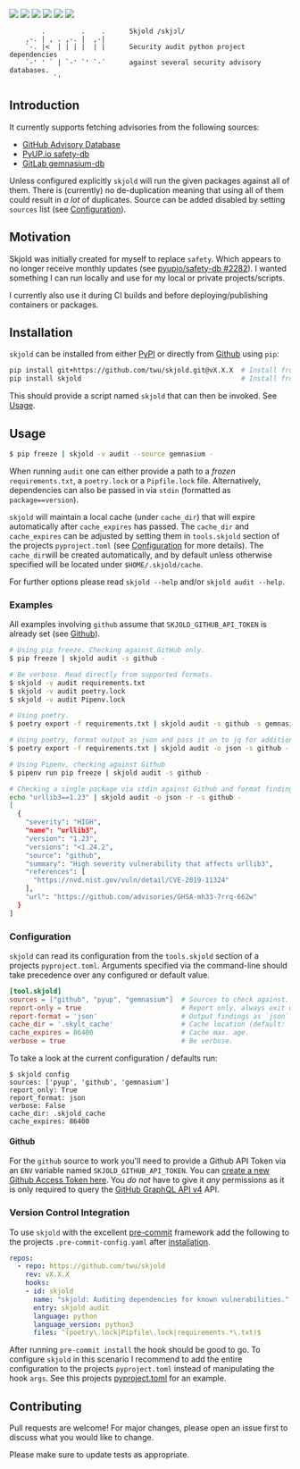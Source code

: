 ![](https://img.shields.io/pypi/v/skjold?color=black&label=PyPI&style=flat-square)
![](https://img.shields.io/github/workflow/status/twu/skjold/Python%20Package/master?color=black&label=Tests&style=flat-square)
![](https://img.shields.io/pypi/status/skjold?color=black&style=flat-square)
![](https://img.shields.io/pypi/pyversions/skjold?color=black&logo=python&logoColor=white&style=flat-square)
![](https://img.shields.io/pypi/l/skjold?color=black&label=License&style=flat-square)
![](https://img.shields.io/pypi/dm/skjold?color=black&label=Downloads&style=flat-square)

```
        .         .    .      Skjold /skjɔl/
    ,-. | , . ,-. |  ,-|
    `-. |<  | | | |  | |      Security audit python project dependencies
    `-' ' ` | `-' `' `-´      against several security advisory databases.
           `'
```

## Introduction
It currently supports fetching advisories from the following sources:

- [GitHub Advisory Database](https://github.com/advisories)
- [PyUP.io safety-db](https://github.com/pyupio/safety-db)
- [GitLab gemnasium-db](https://gitlab.com/gitlab-org/security-products/gemnasium-db)

Unless configured explicitly `skjold` will run the given packages against all of them. There is (currently) no de-duplication meaning that using all of them could result in _a lot_ of duplicates. Source can be added disabled by setting `sources` list (see [Configuration](#configuration)).

## Motivation
Skjold was initially created for myself to replace `safety`. Which appears to no longer receive monthly updates (see [pyupio/safety-db #2282](https://github.com/pyupio/safety-db/issues/2282)). I wanted something I can run locally and use for my local or private projects/scripts.

I currently also use it during CI builds and before deploying/publishing containers or packages.

## Installation
`skjold` can be installed from either [PyPI](https://pypi.org/project/skjold/) or directly from [Github](https://github.com/twu/skjold) using `pip`:

```sh
pip install git+https://github.com/twu/skjold.git@vX.X.X  # Install from Github
pip install skjold                                        # Install from PyPI
```

This should provide a script named `skjold` that can then be invoked. See [Usage](#usage).

## Usage
```sh
$ pip freeze | skjold -v audit --source gemnasium -
```

When running `audit` one can either provide a path to a _frozen_ `requirements.txt`, a `poetry.lock` or a `Pipfile.lock` file. Alternatively, dependencies can also be passed in via `stdin`  (formatted as `package==version`).

`skjold` will maintain a local cache (under `cache_dir`) that will expire automatically after `cache_expires` has passed. The `cache_dir` and `cache_expires` can be adjusted by setting them in  `tools.skjold` section of the projects `pyproject.toml` (see [Configuration](#configuration) for more details). The `cache_dir`will be created automatically, and by default unless otherwise specified will be located under `$HOME/.skjold/cache`.

For further options please read `skjold --help` and/or `skjold audit --help`.

### Examples

All examples involving `github` assume that `SKJOLD_GITHUB_API_TOKEN` is already set (see [Github](#github)).

```sh
# Using pip freeze. Checking against GitHub only.
$ pip freeze | skjold audit -s github -

# Be verbose. Read directly from supported formats.
$ skjold -v audit requirements.txt
$ skjold -v audit poetry.lock
$ skjold -v audit Pipenv.lock

# Using poetry.
$ poetry export -f requirements.txt | skjold audit -s github -s gemnasium -s pyup -

# Using poetry, format output as json and pass it on to jq for additional filtering.
$ poetry export -f requirements.txt | skjold audit -o json -s github - | jq '.[0]'

# Using Pipenv, checking against Github
$ pipenv run pip freeze | skjold audit -s github -

# Checking a single package via stdin against Github and format findings as json.
echo "urllib3==1.23" | skjold audit -o json -r -s github -
[
  {
    "severity": "HIGH",
    "name": "urllib3",
    "version": "1.23",
    "versions": "<1.24.2",
    "source": "github",
    "summary": "High severity vulnerability that affects urllib3",
    "references": [
      "https://nvd.nist.gov/vuln/detail/CVE-2019-11324"
    ],
    "url": "https://github.com/advisories/GHSA-mh33-7rrq-662w"
  }
]
```

### Configuration

`skjold` can read its configuration from the `tools.skjold` section of a projects  `pyproject.toml`. Arguments specified via the command-line should take precedence over any configured or default value.

```toml
[tool.skjold]
sources = ["github", "pyup", "gemnasium"]  # Sources to check against.
report-only = true                         # Report only, always exit with zero.
report-format = 'json'                     # Output findings as `json`. Default is 'cli'.
cache_dir = '.skylt_cache'                 # Cache location (default: `~/.skjold/cache`).
cache_expires = 86400                      # Cache max. age.
verbose = true                             # Be verbose.
```

To take a look at the current configuration / defaults run:
```shell
$ skjold config
sources: ['pyup', 'github', 'gemnasium']
report_only: True
report_format: json
verbose: False
cache_dir: .skjold_cache
cache_expires: 86400
```

#### Github

For the `github` source to work you'll need to provide a Github API Token via an `ENV` variable named `SKJOLD_GITHUB_API_TOKEN`. You can [create a new Github Access Token here](https://github.com/settings/tokens). You *do not* have to give it *any* permissions as it is only required to query the [GitHub GraphQL API v4](https://developer.github.com/v4/) API.

### Version Control Integration
To use `skjold` with the excellent [pre-commit](https://pre-commit.com/) framework add the following to the projects `.pre-commit-config.yaml` after [installation](https://pre-commit.com/#install).

```yaml
repos:
  - repo: https://github.com/twu/skjold
    rev: vX.X.X
    hooks:
    - id: skjold
      name: "skjold: Auditing dependencies for known vulnerabilities."
      entry: skjold audit
      language: python
      language_version: python3
      files: ^(poetry\.lock|Pipfile\.lock|requirements.*\.txt)$
```

After running `pre-commit install` the hook should be good to go. To configure `skjold` in this scenario I recommend to add the entire configuration to the projects `pyproject.toml` instead of manipulating the hook `args`. See this projects [pyproject.toml](./pyproject.toml) for an example.

## Contributing
Pull requests are welcome! For major changes, please open an issue first to discuss what you would like to change.

Please make sure to update tests as appropriate.


